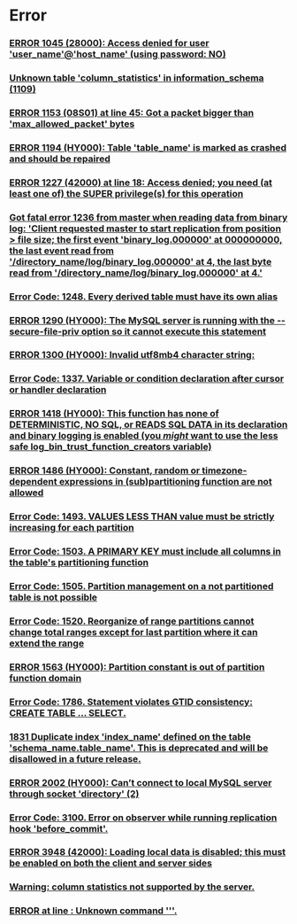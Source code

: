 Error
===

### [ERROR 1045 (28000): Access denied for user 'user_name'@'host_name' (using password: NO)](./error/1045.md)
### [Unknown table 'column_statistics' in information_schema (1109)](./error/1109.md)
### [ERROR 1153 (08S01) at line 45: Got a packet bigger than 'max_allowed_packet' bytes](./error/1153.md)
### [ERROR 1194 (HY000): Table 'table_name' is marked as crashed and should be repaired](./error/1194.md)
### [ERROR 1227 (42000) at line 18: Access denied; you need (at least one of) the SUPER privilege(s) for this operation](./error/1227.md)
### [Got fatal error 1236 from master when reading data from binary log: 'Client requested master to start replication from position > file size; the first event 'binary_log.000000' at 000000000, the last event read from '/directory_name/log/binary_log.000000' at 4, the last byte read from '/directory_name/log/binary_log.000000' at 4.'](./error/1236.md)
### [Error Code: 1248. Every derived table must have its own alias](./error/1248.md)
### [ERROR 1290 (HY000): The MySQL server is running with the --secure-file-priv option so it cannot execute this statement](./error/1290.md)
### [ERROR 1300 (HY000): Invalid utf8mb4 character string:](./error/1300.md)
### [Error Code: 1337. Variable or condition declaration after cursor or handler declaration](./error/1337.md)
### [ERROR 1418 (HY000): This function has none of DETERMINISTIC, NO SQL, or READS SQL DATA in its declaration and binary logging is enabled (you *might* want to use the less safe log_bin_trust_function_creators variable)](./error/1418.md)
### [ERROR 1486 (HY000): Constant, random or timezone-dependent expressions in (sub)partitioning function are not allowed](./error/1486.md)
### [Error Code: 1493. VALUES LESS THAN value must be strictly increasing for each partition](./error/1493.md)
### [Error Code: 1503. A PRIMARY KEY must include all columns in the table's partitioning function](./error/1503.md)
### [Error Code: 1505. Partition management on a not partitioned table is not possible](./error/1505.md)
### [Error Code: 1520. Reorganize of range partitions cannot change total ranges except for last partition where it can extend the range](./error/1520.md)
### [ERROR 1563 (HY000): Partition constant is out of partition function domain](./error/1563.md)
### [Error Code: 1786. Statement violates GTID consistency: CREATE TABLE ... SELECT.](./error/1786.md)
### [1831 Duplicate index 'index_name' defined on the table 'schema_name.table_name'. This is deprecated and will be disallowed in a future release.](./error/1831.md)
### [ERROR 2002 (HY000): Can’t connect to local MySQL server through socket 'directory' (2)](./error/2002.md)
### [Error Code: 3100. Error on observer while running replication hook 'before_commit'.](./error/3100.md)
### [ERROR 3948 (42000): Loading local data is disabled; this must be enabled on both the client and server sides](./error/3948.md)


### [Warning: column statistics not supported by the server.](./error/column-statistics.md)
### [ERROR at line : Unknown command '\''.](./error/unknown-command.md)
